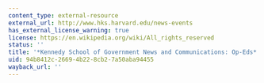 ```yaml
---
content_type: external-resource
external_url: http://www.hks.harvard.edu/news-events
has_external_license_warning: true
license: https://en.wikipedia.org/wiki/All_rights_reserved
status: ''
title: '*Kennedy School of Government News and Communications: Op-Eds*'
uid: 94b8412c-2669-4b22-8cb2-7a50aba94455
wayback_url: ''
---
```

